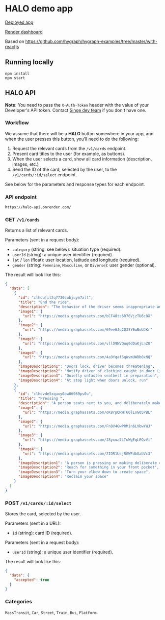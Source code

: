 # HALO demo app

[Deployed app](https://halo-demo.onrender.com/)

[Render dashboard](https://dashboard.render.com/static/srv-chhoalrhp8ufj5ocqvlg)

Based on https://github.com/hygraph/hygraph-examples/tree/master/with-reactjs

## Running locally

```
npm install
npm start
```

## HALO API

**Note:** You need to pass the `X-Auth-Token` header with the value of your Developer's API token. Contact [Singe dev team](m.diaz@singenetwork.com) if you don't have one.

### Workflow

We assume that there will be a **HALO** button somewhere in your app, and when the user presses this button, you'll need to do the following:

1. Request the relevant cards from the `/v1/cards` endpoint.
2. Present card titles to the user (for example, as buttons).
3. When the user selects a card, show all card information (description, images, etc.)
4. Send the ID of the card, selected by the user, to the `/v1/cards/:id/select` endpoint.

See below for the parameters and response types for each endpoint.

### API endpoint

`https://halo-api.onrender.com/`

### GET `/v1/cards`

Returns a list of relevant cards.

Parameters (sent in a request body):

- `category` (string: see below): situation type (required).
- `userId` (string): a unique user identifier (required).
- `lat` / `lon` (float): user location, latitude and longitude (required).
- `gender` (string: `Femenine`, `Masculine`, or `Diverse`): user gender (optional).

The result will look like this:

```json
{
  "data": [
    {
      "id": "clhoufil2q7730cwbjuym7alt",
      "title": "End the ride",
      "description": "The behavior of the driver seems inappropriate and becomes a threat.",
      "image1": {
        "url": "https://media.graphassets.com/bCF4Ots6R76VjzTU6c8X"
      },
      "image2": {
        "url": "https://media.graphassets.com/69ee6Jq2Q3SY6wBuUJKr"
      },
      "image3": {
        "url": "https://media.graphassets.com/vllD9NVQuq0dDaKjLnZU"
      },
      "image4": {
        "url": "https://media.graphassets.com/4a9YqafSqWvmUWDb0xNQ"
      },
      "imageDescription1": "Doors lock, driver becomes threatening",
      "imageDescription2": "Notify driver of clothing caught in door (imaginary clothing also works)",
      "imageDescription3": "Quietly unfasten seatbelt in preparation",
      "imageDescription4": "At stop light when doors unlock, run"
    },
    {
      "id": "clhovde5xqaxy0aw06089ps0u",
      "title": "Pressing ",
      "description": "A person seats next to you, and deliberately makes physical contact on a side",
      "image1": {
        "url": "https://media.graphassets.com/oK8rpQRWT6OlLoG05PBL"
      },
      "image2": {
        "url": "https://media.graphassets.com/FnOV4GwPRMin6LVbwYWJ"
      },
      "image3": {
        "url": "https://media.graphassets.com/J8yxua7LTuWgEqLEQvVi"
      },
      "image4": {
        "url": "https://media.graphassets.com/ZIDR1UsjRGWFdbGabVc3"
      },
      "imageDescription1": "A person is pressing or making deliberate contact",
      "imageDescription2": "Reach for something in your front pocket",
      "imageDescription3": "Turn your elbow down to create space",
      "imageDescription4": "Reclaim your space"
    }
  ]
}
```

### POST `/v1/cards/:id/select`

Stores the card, selected by the user.

Parameters (sent in a URL):

- `id` (string): card ID (required).

Parameters (sent in a request body):

- `userId` (string): a unique user identifier (required).

The result will look like this:

```json
{
  "data": {
    "accepted": true
  }
}
```

### Categories

`MassTransit`, `Car`, `Street`, `Train`, `Bus`, `Platform`.
